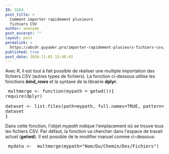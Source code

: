 ```yaml
---
ID: 3264
post_title: >
  Comment importer rapidement plusieurs
  fichiers CSV
author: anonyme
post_excerpt: ""
layout: post
permalink: >
  https://abcdr.guyader.pro/importer-rapidement-plusieurs-fichiers-csv/
published: true
post_date: 2016-11-01 15:48:43
---
```

Avec R, il est tout à fait possible de réaliser une multiple importation des fichiers CSV (autres types de fichiers). La fonction ci-dessous utilise les fonctions <em><strong>bind_rows</strong></em> et la syntaxe de la librairie <strong>dplyr</strong>.


<pre lang="rsplus"> multmerge &lt;- function(mypath = getwd()){
require(dplyr)

dataset &lt;- list.files(path=mypath, full.names=TRUE, pattern="\\.csv") %&gt;% lapply(read.csv, header=TRUE, sep="\t") %&gt;% bind_rows()
dataset
}
</pre>
Dans cette fonction, l'objet <em>mypath</em> indique l'emplacement où se trouve tous les fichiers CSV. Par défaut, la fonction va chercher dans l'espace de travail actuel (<strong>getwd</strong>). Il est possible de le modifier manuel comme ci-dessous:
<pre lang="rsplus"> mydata &lt;-  multmerge(mypath="Nom/Du/Chemin/Des/Fichiers")</pre>